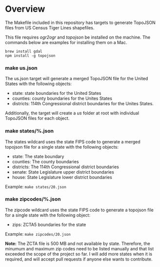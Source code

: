# Overview

The Makefile included in this repository has targets to generate TopoJSON files from US Census Tiger Lines shapefiles.

This file requires *ogr2ogr* and *topojson* be installed on the machine. The commands below are examples for installing them on a Mac.

```
brew install gdal
npm install -g topojson
```

### make us.json

The us.json target will generate a merged TopoJSON file for the United States with the following objects:

+ state: state boundaries for the United States
+ counties: county boundaries for the Unites States
+ districts: 114th Congressional district boundaries for the Unites States. 

Additionally, the target will create a *us* folder at root with individual TopoJSON files for each object.



### make states/%.json

The states wildcard uses the state FIPS code to generate a merged topojson file for a single state with the following objects:

+ state: The state boundary
+ counties: The county boundaries
+ districts: The 114th Congressional district boundaries
+ senate: State Legislature upper district boundaries
+ house: State Legislature lower district boundaries

Example: `make states/20.json`



### make zipcodes/%.json

The zipcode wildcard uses the state FIPS code to generate a topojson file for a single state with the following object:

+ zips: ZCTA5 boundaries for the state

Example: `make zipcodes/20.json`

**Note:** The ZCTA file is 500 MB and not available by state. Therefore, the minumum and maximum zip codes need to be listed manually and that list exceeded the scope of the project so far. I will add more states when it is required, and will accept pull requests if anyone else wants to contribute.

